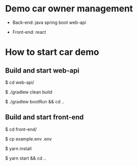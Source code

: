 # Demo car owner management
- Back-end: java spring boot web-api

- Front-end: react

# How to start car demo
## Build and start web-api

$ cd web-api/

$ ./gradlew clean build

$ ./gradlew bootRun && cd ..

## Build and start front-end

$ cd front-end/

$ cp example.env .env

$ yarn install

$ yarn start && cd ..
